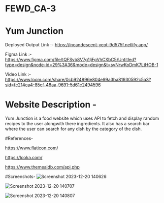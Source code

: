 # FEWD_CA-3

# Yum Junction

Deployed Output Link :- https://incandescent-yeot-9d575f.netlify.app/

Figma Link :- https://www.figma.com/file/tQFSvb8V7g1IjFgVhCXbC5/Untitled?type=design&node-id=29%3A36&mode=design&t=svNrwKoDmK7LtHOB-1

Video Link :- https://www.loom.com/share/0cb924896e804e99a3ba81930592c5a3?sid=fc214ca4-85cf-48aa-9691-5d61c2494596

# Website Description -
Yum Junction is a food website which uses API to fetch and display random recipes to the user alongwith there ingredients. It also has a search bar where the user can search for any dish by the category of the dish.

#References-

https://www.flaticon.com/

https://looka.com/

https://www.themealdb.com/api.php

#Screenshots-
![Screenshot 2023-12-20 140626](https://github.com/Ayushtiwari101/FEWD_CA-3/assets/144461289/778701d4-04c8-4230-9f38-ea0123f43101)

![Screenshot 2023-12-20 140707](https://github.com/Ayushtiwari101/FEWD_CA-3/assets/144461289/66ef919d-9e89-4cd1-a644-de23ee693743)

![Screenshot 2023-12-20 140807](https://github.com/Ayushtiwari101/FEWD_CA-3/assets/144461289/bf482e2d-db6a-4680-a214-d0297eb2739f)



 
